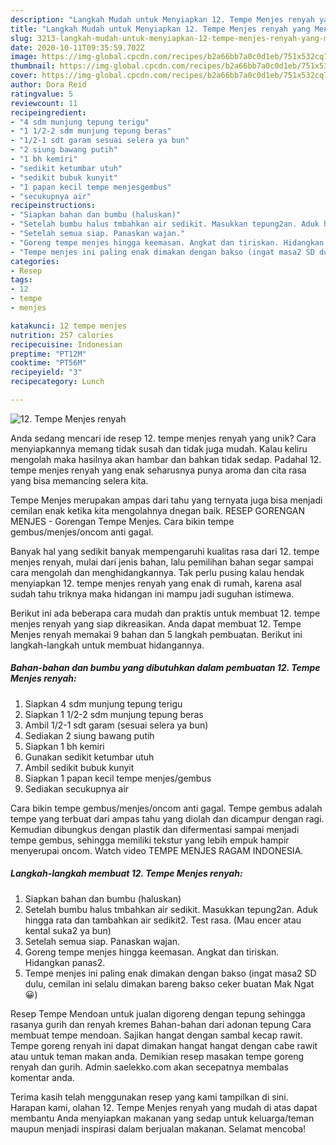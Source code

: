```yaml
---
description: "Langkah Mudah untuk Menyiapkan 12. Tempe Menjes renyah yang Menggugah Selera"
title: "Langkah Mudah untuk Menyiapkan 12. Tempe Menjes renyah yang Menggugah Selera"
slug: 3213-langkah-mudah-untuk-menyiapkan-12-tempe-menjes-renyah-yang-menggugah-selera
date: 2020-10-11T09:35:59.702Z
image: https://img-global.cpcdn.com/recipes/b2a66bb7a0c0d1eb/751x532cq70/12-tempe-menjes-renyah-foto-resep-utama.jpg
thumbnail: https://img-global.cpcdn.com/recipes/b2a66bb7a0c0d1eb/751x532cq70/12-tempe-menjes-renyah-foto-resep-utama.jpg
cover: https://img-global.cpcdn.com/recipes/b2a66bb7a0c0d1eb/751x532cq70/12-tempe-menjes-renyah-foto-resep-utama.jpg
author: Dora Reid
ratingvalue: 5
reviewcount: 11
recipeingredient:
- "4 sdm munjung tepung terigu"
- "1 1/2-2 sdm munjung tepung beras"
- "1/2-1 sdt garam sesuai selera ya bun"
- "2 siung bawang putih"
- "1 bh kemiri"
- "sedikit ketumbar utuh"
- "sedikit bubuk kunyit"
- "1 papan kecil tempe menjesgembus"
- "secukupnya air"
recipeinstructions:
- "Siapkan bahan dan bumbu (haluskan)"
- "Setelah bumbu halus tmbahkan air sedikit. Masukkan tepung2an. Aduk hingga rata dan tambahkan air sedikit2. Test rasa. (Mau encer atau kental suka2 ya bun)"
- "Setelah semua siap. Panaskan wajan."
- "Goreng tempe menjes hingga keemasan. Angkat dan tiriskan. Hidangkan panas2."
- "Tempe menjes ini paling enak dimakan dengan bakso (ingat masa2 SD dulu, cemilan ini selalu dimakan bareng bakso ceker buatan Mak Ngat 😀)"
categories:
- Resep
tags:
- 12
- tempe
- menjes

katakunci: 12 tempe menjes 
nutrition: 257 calories
recipecuisine: Indonesian
preptime: "PT12M"
cooktime: "PT56M"
recipeyield: "3"
recipecategory: Lunch

---
```



![12. Tempe Menjes renyah](https://img-global.cpcdn.com/recipes/b2a66bb7a0c0d1eb/751x532cq70/12-tempe-menjes-renyah-foto-resep-utama.jpg)

Anda sedang mencari ide resep 12. tempe menjes renyah yang unik? Cara menyiapkannya memang tidak susah dan tidak juga mudah. Kalau keliru mengolah maka hasilnya akan hambar dan bahkan tidak sedap. Padahal 12. tempe menjes renyah yang enak seharusnya punya aroma dan cita rasa yang bisa memancing selera kita.

Tempe Menjes merupakan ampas dari tahu yang ternyata juga bisa menjadi cemilan enak ketika kita mengolahnya dnegan baik. RESEP GORENGAN MENJES - Gorengan Tempe Menjes. Cara bikin tempe gembus/menjes/oncom anti gagal.

Banyak hal yang sedikit banyak mempengaruhi kualitas rasa dari 12. tempe menjes renyah, mulai dari jenis bahan, lalu pemilihan bahan segar sampai cara mengolah dan menghidangkannya. Tak perlu pusing kalau hendak menyiapkan 12. tempe menjes renyah yang enak di rumah, karena asal sudah tahu triknya maka hidangan ini mampu jadi suguhan istimewa.


Berikut ini ada beberapa cara mudah dan praktis untuk membuat 12. tempe menjes renyah yang siap dikreasikan. Anda dapat membuat 12. Tempe Menjes renyah memakai 9 bahan dan 5 langkah pembuatan. Berikut ini langkah-langkah untuk membuat hidangannya.

<!--inarticleads1-->

##### Bahan-bahan dan bumbu yang dibutuhkan dalam pembuatan 12. Tempe Menjes renyah:

1. Siapkan 4 sdm munjung tepung terigu
1. Siapkan 1 1/2-2 sdm munjung tepung beras
1. Ambil 1/2-1 sdt garam (sesuai selera ya bun)
1. Sediakan 2 siung bawang putih
1. Siapkan 1 bh kemiri
1. Gunakan sedikit ketumbar utuh
1. Ambil sedikit bubuk kunyit
1. Siapkan 1 papan kecil tempe menjes/gembus
1. Sediakan secukupnya air


Cara bikin tempe gembus/menjes/oncom anti gagal. Tempe gembus adalah tempe yang terbuat dari ampas tahu yang diolah dan dicampur dengan ragi. Kemudian dibungkus dengan plastik dan difermentasi sampai menjadi tempe gembus, sehingga memiliki tekstur yang lebih empuk hampir menyerupai oncom. Watch video TEMPE MENJES RAGAM INDONESIA. 

<!--inarticleads2-->

##### Langkah-langkah membuat 12. Tempe Menjes renyah:

1. Siapkan bahan dan bumbu (haluskan)
1. Setelah bumbu halus tmbahkan air sedikit. Masukkan tepung2an. Aduk hingga rata dan tambahkan air sedikit2. Test rasa. (Mau encer atau kental suka2 ya bun)
1. Setelah semua siap. Panaskan wajan.
1. Goreng tempe menjes hingga keemasan. Angkat dan tiriskan. Hidangkan panas2.
1. Tempe menjes ini paling enak dimakan dengan bakso (ingat masa2 SD dulu, cemilan ini selalu dimakan bareng bakso ceker buatan Mak Ngat 😀)


Resep Tempe Mendoan untuk jualan digoreng dengan tepung sehingga rasanya gurih dan renyah kremes Bahan-bahan dari adonan tepung Cara membuat tempe mendoan. Sajikan hangat dengan sambal kecap rawit. Tempe goreng renyah ini dapat dimakan hangat hangat dengan cabe rawit atau untuk teman makan anda. Demikian resep masakan tempe goreng renyah dan gurih. Admin saelekko.com akan secepatnya membalas komentar anda. 

Terima kasih telah menggunakan resep yang kami tampilkan di sini. Harapan kami, olahan 12. Tempe Menjes renyah yang mudah di atas dapat membantu Anda menyiapkan makanan yang sedap untuk keluarga/teman maupun menjadi inspirasi dalam berjualan makanan. Selamat mencoba!
